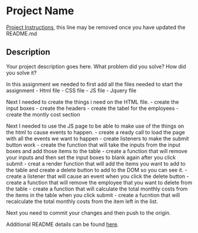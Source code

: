 # Project Name

[Project Instructions](./INSTRUCTIONS.md), this line may be removed once you have updated the README.md

## Description

Your project description goes here. What problem did you solve? How did you solve it?

In this assignment we needed to first add all the files needed to start the assignment
    - Html file
    - CSS file
    - JS file
    - Jquery file

Next I needed to create the things i need on the HTML file.
    - create the input boxes 
    - create the headers
    - create the tabel for the employees
    - create the montly cost section

Next I needed to use the JS page to be able to make use of the things on the html to cause events to happen.
    - create a ready call to load the page with all the events we want to happen
    - create listeners to make the submit button work
    - create the function that will take the inputs from the input boxes and add those items to the table 
    - create a function that will remove your inputs and then set the input boxes to blank again after you click submit
    - creat a render function that will add the items you want to add to the table and create a delete button to add to the DOM so you can see it.
    - create a listener that will cause an event when you click the delete button
    - create a function that will remove the employee that you want to delete from the table 
    - create a function that will calculate the total monthly costs from the items in the table when you click submit
    - create a fucntion that will recalculate the total monthly costs from the item left in the list. 

Next you need to commit your changes and then push to the origin. 

Additional README details can be found [here](https://github.com/PrimeAcademy/readme-template/blob/master/README.md).
